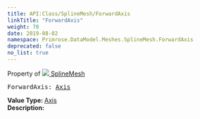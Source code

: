 ```yaml
---
title: API:Class/SplineMesh/ForwardAxis
linkTitle: "ForwardAxis"
weight: 70
date: 2019-08-02
namespace: Primrose.DataModel.Meshes.SplineMesh.ForwardAxis
deprecated: false
no_list: true
---
```

Property of <a href="/docs/api-reference/Class/SplineMesh"><img src="/icons/silk/splinemesh.png"/>&nbsp;SplineMesh</a>
<pre class="method-declaration">
ForwardAxis: <a class="type" href="/docs/api-reference/Enum/Axis">Axis</a></pre>
<b>Value Type: </b>
<a class="type" href="/docs/api-reference/Enum/Axis">Axis</a>
<br/>
<b>Description: </b>